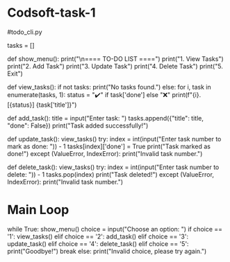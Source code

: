 # Codsoft-task-1
#todo_cli.py

tasks = []

def show_menu():
    print("\n==== TO-DO LIST ====")
    print("1. View Tasks")
    print("2. Add Task")
    print("3. Update Task")
    print("4. Delete Task")
    print("5. Exit")

def view_tasks():
    if not tasks:
        print("No tasks found.")
    else:
        for i, task in enumerate(tasks, 1):
            status = "✔️" if task['done'] else "❌"
            print(f"{i}. [{status}] {task['title']}")

def add_task():
    title = input("Enter task: ")
    tasks.append({"title": title, "done": False})
    print("Task added successfully!")

def update_task():
    view_tasks()
    try:
        index = int(input("Enter task number to mark as done: ")) - 1
        tasks[index]['done'] = True
        print("Task marked as done!")
    except (ValueError, IndexError):
        print("Invalid task number.")

def delete_task():
    view_tasks()
    try:
        index = int(input("Enter task number to delete: ")) - 1
        tasks.pop(index)
        print("Task deleted!")
    except (ValueError, IndexError):
        print("Invalid task number.")

# Main Loop
while True:
    show_menu()
    choice = input("Choose an option: ")
    if choice == '1':
        view_tasks()
    elif choice == '2':
        add_task()
    elif choice == '3':
        update_task()
    elif choice == '4':
        delete_task()
    elif choice == '5':
        print("Goodbye!")
        break
    else:
        print("Invalid choice, please try again.")
